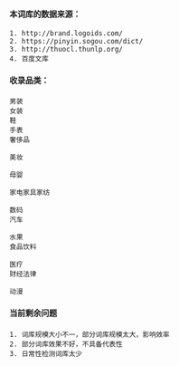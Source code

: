 #### 本词库的数据来源：

    1. http://brand.logoids.com/
    2. https://pinyin.sogou.com/dict/
    3. http://thuocl.thunlp.org/
    4. 百度文库


#### 收录品类：

```
男装
女装
鞋
手表
奢侈品

美妆

母婴

家电家具家纺

数码
汽车

水果
食品饮料

医疗
财经法律

动漫
```



#### 当前剩余问题

```
1. 词库规模大小不一，部分词库规模太大，影响效率
2. 部分词库效果不好，不具备代表性
3. 日常性检测词库太少
```

